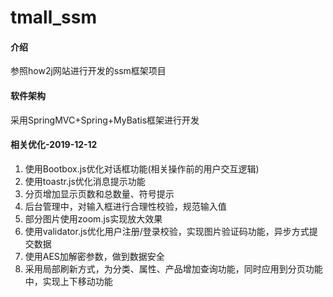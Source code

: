 # tmall_ssm

#### 介绍
参照how2j网站进行开发的ssm框架项目

#### 软件架构
采用SpringMVC+Spring+MyBatis框架进行开发

#### 相关优化-2019-12-12
1.  使用Bootbox.js优化对话框功能(相关操作前的用户交互逻辑)
2.  使用toastr.js优化消息提示功能
3.  分页增加显示页数和总数量、符号提示
4.  后台管理中，对输入框进行合理性校验，规范输入值
5.  部分图片使用zoom.js实现放大效果
6.  使用validator.js优化用户注册/登录校验，实现图片验证码功能，异步方式提交数据
7.  使用AES加解密参数，做到数据安全
8.  采用局部刷新方式，为分类、属性、产品增加查询功能，同时应用到分页功能中，实现上下移动功能

